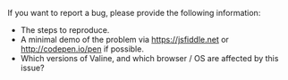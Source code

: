 If you want to report a bug, please provide the following information:

- The steps to reproduce.
- A minimal demo of the problem via https://jsfiddle.net or http://codepen.io/pen if possible.
- Which versions of Valine, and which browser / OS are affected by this issue?
